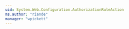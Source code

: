 ```yaml
---
uid: System.Web.Configuration.AuthorizationRuleAction
ms.author: "riande"
manager: "wpickett"
---
```

